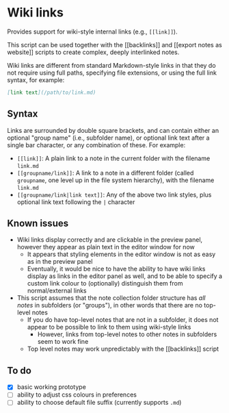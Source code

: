 # Wiki links

Provides support for wiki-style internal links (e.g., `[[link]]`).

This script can be used together with the [[backlinks]] and [[export notes as website]] scripts to create complex, deeply interlinked notes.

Wiki links are different from standard Markdown-style links in that they do not require using full paths, specifying file extensions, or using the full link syntax, for example:

```markdown
[link text](/path/to/link.md)
```

## Syntax

Links are surrounded by double square brackets, and can contain either an optional "group name" (i.e., subfolder name), or optional link text after a single bar character, or any combination of these. For example:

- `[[link]]`: A plain link to a note in the current folder with the filename `link.md`
- `[[groupname/link]]`: A link to a note in a different folder (called `groupname`, one level up in the file system hierarchy), with the filename `link.md`
- `[[groupname/link|link text]]`:  Any of the above two link styles, plus optional link text following the `|` character

## Known issues

- Wiki links display correctly and are clickable in the preview panel, however they appear as plain text in the editor window for now
  - It appears that styling elements in the editor window is not as easy as in the preview panel
  - Eventually, it would be nice to have the ability to have wiki links display as links in the editor panel as well, and to be able to specify a custom link colour to (optionally) distinguish them from normal/external links
- This script assumes that the note collection folder structure has _all notes_ in subfolders (or "groups"), in other words that there are no top-level notes
  - If you do have top-level notes that are not in a subfolder, it does not appear to be possible to link to them using wiki-style links
    - However, links from top-level notes to other notes in subfolders seem to work fine
  - Top level notes may work unpredictably with the [[backlinks]] script

## To do

- [x] basic working prototype
- [ ] ability to adjust css colours in preferences
- [ ] ability to choose default file suffix (currently supports `.md`)
